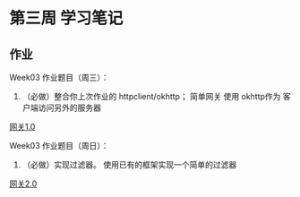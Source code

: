 # 第三周 学习笔记

## 作业
Week03 作业题目（周三）：

1. （必做）整合你上次作业的 httpclient/okhttp；
简单网关 使用 okhttp作为 客户端访问另外的服务器

[网关1.0](https://github.com/laozhaishaozuo/JAVA-01/tree/main/Week_03/src/main/java/top/shaozuo/geektime/java01/week03/gateway01)

Week03 作业题目（周日）：

1. （必做）实现过滤器。
使用已有的框架实现一个简单的过滤器

[网关2.0](https://github.com/laozhaishaozuo/JAVA-01/tree/main/Week_03/src/main/java/top/shaozuo/geektime/java01/week03/gateway02)
